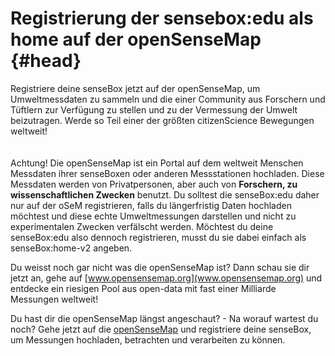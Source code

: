 # Registrierung der sensebox:edu als home auf der openSenseMap {#head}

<div class="description">Registriere deine senseBox jetzt auf der openSenseMap, um Umweltmessdaten zu sammeln und die einer Community aus Forschern und Tüftlern zur Verfügung zu stellen und zu der Vermessung der Umwelt beizutragen. Werde so Teil einer der größten citizenScience Bewegungen weltweit! </div>

<div class="line">
    <br>
    <br>
</div>

<div class="box_warning">
    <i class="fa fa-exclamation-circle fa-fw" aria-hidden="true" style="color: #f0ad4e"></i>
    Achtung! Die openSenseMap ist ein Portal auf dem weltweit Menschen Messdaten ihrer senseBoxen oder anderen Messstationen hochladen. Diese Messdaten werden von Privatpersonen, aber auch von <b>Forschern, zu wissenschaftlichen Zwecken</b> benutzt. Du solltest die senseBox:edu daher nur auf der oSeM registrieren, falls du längerfristig Daten hochladen möchtest und diese echte Umweltmessungen darstellen und nicht zu experimentalen Zwecken verfälscht werden. Möchtest du deine senseBox:edu also dennoch registrieren, musst du sie dabei einfach als senseBox:home-v2 angeben. 
</div>

Du weisst noch gar nicht was die openSenseMap ist? Dann schau sie dir jetzt an, gehe auf [www.opensensemap.org](www.opensensemap.org) und entdecke ein riesigen Pool aus open-data mit fast einer Milliarde Messungen weltweit!

Du hast dir die openSenseMap längst angeschaut? - Na worauf wartest du noch?
Gehe jetzt auf die [openSenseMap](opensensemap.org) und registriere deine senseBox, um Messungen hochladen, betrachten und verarbeiten zu können.